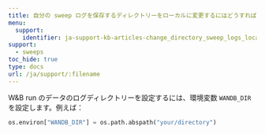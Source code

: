 ```yaml
---
title: 自分の sweep ログを保存するディレクトリーをローカルに変更するにはどうすればいいですか？
menu:
  support:
    identifier: ja-support-kb-articles-change_directory_sweep_logs_locally
support:
  - sweeps
toc_hide: true
type: docs
url: /ja/support/:filename
---
```

W&B run のデータのログディレクトリーを設定するには、環境変数 `WANDB_DIR` を設定します。例えば：

```python
os.environ["WANDB_DIR"] = os.path.abspath("your/directory")
```
